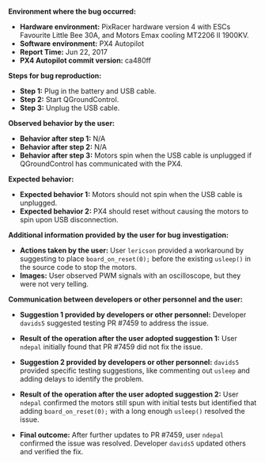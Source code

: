 **Environment where the bug occurred:**

- **Hardware environment:** PixRacer hardware version 4 with ESCs Favourite Little Bee 30A, and Motors Emax cooling MT2206 II 1900KV.
- **Software environment:** PX4 Autopilot
- **Report Time:** Jun 22, 2017
- **PX4 Autopilot commit version:** ca480ff

**Steps for bug reproduction:**

- **Step 1:** Plug in the battery and USB cable.
- **Step 2:** Start QGroundControl.
- **Step 3:** Unplug the USB cable.

**Observed behavior by the user:**

- **Behavior after step 1:** N/A
- **Behavior after step 2:** N/A
- **Behavior after step 3:** Motors spin when the USB cable is unplugged if QGroundControl has communicated with the PX4.

**Expected behavior:**

- **Expected behavior 1:** Motors should not spin when the USB cable is unplugged.
- **Expected behavior 2:** PX4 should reset without causing the motors to spin upon USB disconnection.

**Additional information provided by the user for bug investigation:**

- **Actions taken by the user:** User `lericson` provided a workaround by suggesting to place `board_on_reset(0);` before the existing `usleep()` in the source code to stop the motors.
- **Images:** User observed PWM signals with an oscilloscope, but they were not very telling.

**Communication between developers or other personnel and the user:**

- **Suggestion 1 provided by developers or other personnel:** Developer `davids5` suggested testing PR #7459 to address the issue.
- **Result of the operation after the user adopted suggestion 1:** User `ndepal` initially found that PR #7459 did not fix the issue.
  
- **Suggestion 2 provided by developers or other personnel:** `davids5` provided specific testing suggestions, like commenting out `usleep` and adding delays to identify the problem.
- **Result of the operation after the user adopted suggestion 2:** User `ndepal` confirmed the motors still spun with initial tests but identified that adding `board_on_reset(0);` with a long enough `usleep()` resolved the issue.
  
- **Final outcome:** After further updates to PR #7459, user `ndepal` confirmed the issue was resolved. Developer `davids5` updated others and verified the fix.
